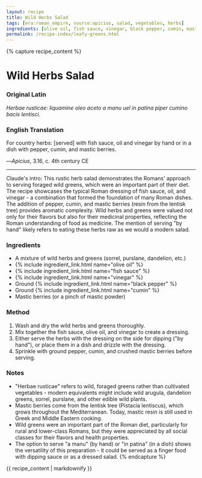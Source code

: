 ```yaml
---
layout: recipe
title: Wild Herbs Salad
tags: [era:roman_empire, source:apicius, salad, vegetables, herbs]
ingredients: [olive oil, fish sauce, vinegar, black pepper, cumin, mastic]
permalink: /recipe-index/leafy-greens.html
---
```


{% capture recipe_content %}
# Wild Herbs Salad

### Original Latin
*Herbae rusticae: liquamine oleo aceto a manu uel in patina piper cumino bacis lentisci.*

### English Translation
For country herbs: [served] with fish sauce, oil and vinegar by hand or in a dish with pepper, cumin, and mastic berries.

—*Apicius*, 3.16, c. 4th century CE

___

Claude's intro: This rustic herb salad demonstrates the Romans' approach to serving foraged wild greens, which were an important part of their diet. The recipe showcases the typical Roman dressing of fish sauce, oil, and vinegar - a combination that formed the foundation of many Roman dishes. The addition of pepper, cumin, and mastic berries (resin from the lentisk tree) provides aromatic complexity. Wild herbs and greens were valued not only for their flavors but also for their medicinal properties, reflecting the Roman understanding of food as medicine. The mention of serving "by hand" likely refers to eating these herbs raw as we would a modern salad.

### Ingredients
- A mixture of wild herbs and greens (sorrel, purslane, dandelion, etc.)
- {% include ingredient_link.html name="olive oil" %}
- {% include ingredient_link.html name="fish sauce" %}
- {% include ingredient_link.html name="vinegar" %}
- Ground {% include ingredient_link.html name="black pepper" %}
- Ground {% include ingredient_link.html name="cumin" %}
- Mastic berries (or a pinch of mastic powder)

### Method
1. Wash and dry the wild herbs and greens thoroughly.
2. Mix together the fish sauce, olive oil, and vinegar to create a dressing.
3. Either serve the herbs with the dressing on the side for dipping ("by hand"), or place them in a dish and drizzle with the dressing.
4. Sprinkle with ground pepper, cumin, and crushed mastic berries before serving.

### Notes
- "Herbae rusticae" refers to wild, foraged greens rather than cultivated vegetables - modern equivalents might include wild arugula, dandelion greens, sorrel, purslane, and other edible wild plants.
- Mastic berries come from the lentisk tree (Pistacia lentiscus), which grows throughout the Mediterranean. Today, mastic resin is still used in Greek and Middle Eastern cooking.
- Wild greens were an important part of the Roman diet, particularly for rural and lower-class Romans, but they were appreciated by all social classes for their flavors and health properties.
- The option to serve "a manu" (by hand) or "in patina" (in a dish) shows the versatility of this preparation - it could be served as a finger food with dipping sauce or as a dressed salad.
{% endcapture %}

{{ recipe_content | markdownify }}